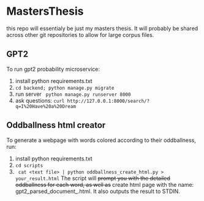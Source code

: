 # MastersThesis
this repo will essentialy be just my masters thesis. It will probably be shared across other git repositories to allow for large corpus files.

## GPT2
To run gpt2 probability microservice:
 1. install python requirements.txt
 2. ``` cd backend; python manage.py migrate ```
 3. run server ``` python manage.py runserver 8000```
 4. ask questions: ``` curl http://127.0.0.1:8000/search/?q=I%20Have%20a%20Dream ```

## Oddballness html creator
To generate a webpage with words colored according to their oddballness, run:
 1. install python requirements.txt
 2. ```cd scripts```
 3. ``` cat <text file> | python oddballness_create_html.py > your_result.html```
 The script will ~~prompt you with the detailed oddballness for each word, as well as~~ create html page with the name: gpt2_parsed_document_<timestamp>.html. It also outputs the result to STDIN.
